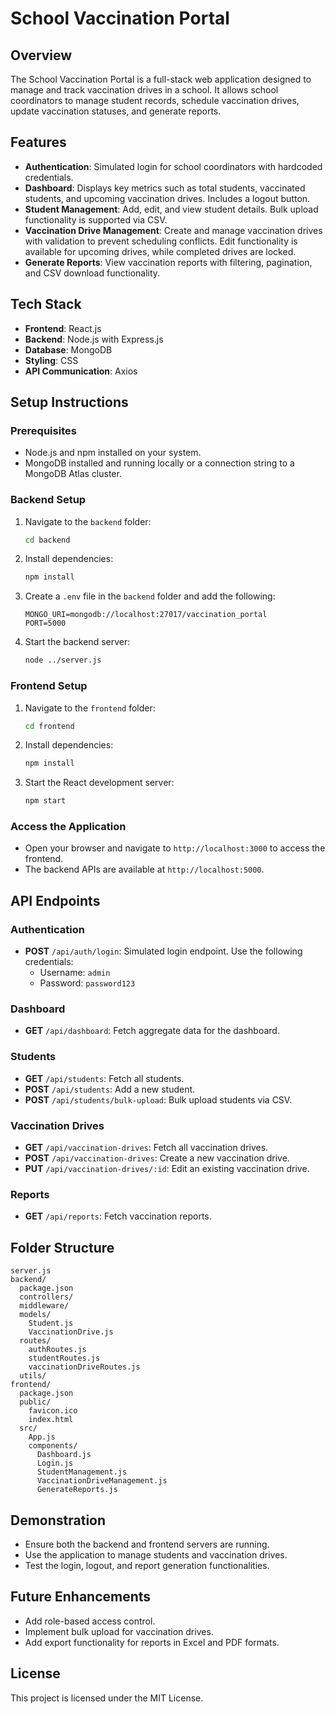 # School Vaccination Portal

## Overview
The School Vaccination Portal is a full-stack web application designed to manage and track vaccination drives in a school. It allows school coordinators to manage student records, schedule vaccination drives, update vaccination statuses, and generate reports.

## Features
- **Authentication**: Simulated login for school coordinators with hardcoded credentials.
- **Dashboard**: Displays key metrics such as total students, vaccinated students, and upcoming vaccination drives. Includes a logout button.
- **Student Management**: Add, edit, and view student details. Bulk upload functionality is supported via CSV.
- **Vaccination Drive Management**: Create and manage vaccination drives with validation to prevent scheduling conflicts. Edit functionality is available for upcoming drives, while completed drives are locked.
- **Generate Reports**: View vaccination reports with filtering, pagination, and CSV download functionality.

## Tech Stack
- **Frontend**: React.js
- **Backend**: Node.js with Express.js
- **Database**: MongoDB
- **Styling**: CSS
- **API Communication**: Axios

## Setup Instructions

### Prerequisites
- Node.js and npm installed on your system.
- MongoDB installed and running locally or a connection string to a MongoDB Atlas cluster.

### Backend Setup
1. Navigate to the `backend` folder:
   ```bash
   cd backend
   ```
2. Install dependencies:
   ```bash
   npm install
   ```
3. Create a `.env` file in the `backend` folder and add the following:
   ```env
   MONGO_URI=mongodb://localhost:27017/vaccination_portal
   PORT=5000
   ```
4. Start the backend server:
   ```bash
   node ../server.js
   ```

### Frontend Setup
1. Navigate to the `frontend` folder:
   ```bash
   cd frontend
   ```
2. Install dependencies:
   ```bash
   npm install
   ```
3. Start the React development server:
   ```bash
   npm start
   ```

### Access the Application
- Open your browser and navigate to `http://localhost:3000` to access the frontend.
- The backend APIs are available at `http://localhost:5000`.

## API Endpoints

### Authentication
- **POST** `/api/auth/login`: Simulated login endpoint. Use the following credentials:
  - Username: `admin`
  - Password: `password123`

### Dashboard
- **GET** `/api/dashboard`: Fetch aggregate data for the dashboard.

### Students
- **GET** `/api/students`: Fetch all students.
- **POST** `/api/students`: Add a new student.
- **POST** `/api/students/bulk-upload`: Bulk upload students via CSV.

### Vaccination Drives
- **GET** `/api/vaccination-drives`: Fetch all vaccination drives.
- **POST** `/api/vaccination-drives`: Create a new vaccination drive.
- **PUT** `/api/vaccination-drives/:id`: Edit an existing vaccination drive.

### Reports
- **GET** `/api/reports`: Fetch vaccination reports.

## Folder Structure
```
server.js
backend/
  package.json
  controllers/
  middleware/
  models/
    Student.js
    VaccinationDrive.js
  routes/
    authRoutes.js
    studentRoutes.js
    vaccinationDriveRoutes.js
  utils/
frontend/
  package.json
  public/
    favicon.ico
    index.html
  src/
    App.js
    components/
      Dashboard.js
      Login.js
      StudentManagement.js
      VaccinationDriveManagement.js
      GenerateReports.js
```

## Demonstration
- Ensure both the backend and frontend servers are running.
- Use the application to manage students and vaccination drives.
- Test the login, logout, and report generation functionalities.

## Future Enhancements
- Add role-based access control.
- Implement bulk upload for vaccination drives.
- Add export functionality for reports in Excel and PDF formats.

## License
This project is licensed under the MIT License.
